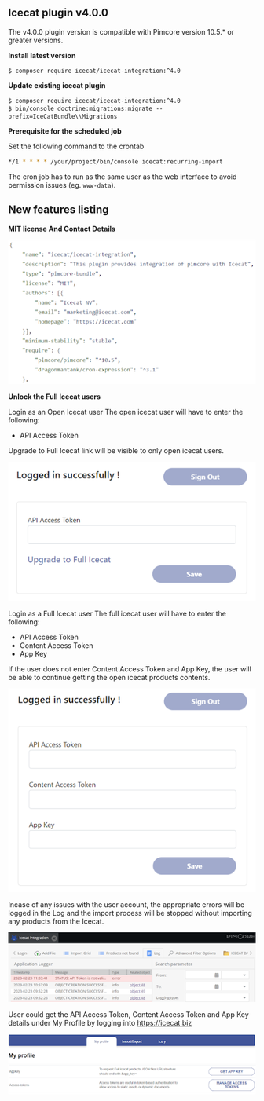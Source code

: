 ## Icecat plugin v4.0.0

The v4.0.0 plugin version is compatible with Pimcore version 10.5.* or greater versions.

**Install latest version**

~~~~~~~~~~~~~~~~~~~~~
$ composer require icecat/icecat-integration:^4.0
~~~~~~~~~~~~~~~~~~~~~

**Update existing icecat plugin**

~~~~~~~~~~~~~~~~~~~~~
$ composer require icecat/icecat-integration:^4.0
$ bin/console doctrine:migrations:migrate --prefix=IceCatBundle\\Migrations
~~~~~~~~~~~~~~~~~~~~~

**Prerequisite for the scheduled job**

Set the following command to the crontab
```bash
*/1 * * * * /your/project/bin/console icecat:recurring-import
```
The cron job has to run as the same user as the web interface to avoid permission issues (eg. `www-data`).

## New features listing

**MIT license And Contact Details**

![img1](./images/mit-license.png)

**Unlock the Full Icecat users**

Login as an Open Icecat user
The open icecat user will have to enter the following:
* API Access Token

Upgrade to Full Icecat link will be visible to only open icecat users.

![img1](./images/full-upgrade.png)

Login as a Full Icecat user
The full icecat user will have to enter the following:
* API Access Token
* Content Access Token 
* App Key

If the user does not enter Content Access Token and App Key, the user will be able to continue getting the open icecat products contents.

![img1](./images/fullicecat-user.png)

Incase of any issues with the user account, the appropriate errors will be logged in the Log and the import process will be stopped without importing any products from the Icecat.

![img1](./images/user-error-log.png)

User could get the API Access Token, Content Access Token and App Key details under My Profile by logging into https://icecat.biz 

![img1](./images/icecat-portal-1.png)
![img1](./images/icecat-portal-2.png)

